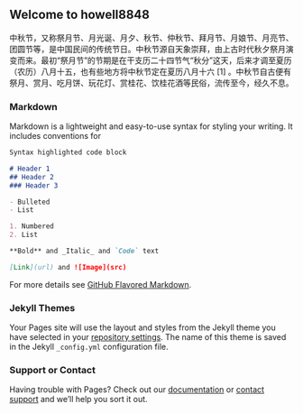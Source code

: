 ## Welcome to howell8848

中秋节，又称祭月节、月光诞、月夕、秋节、仲秋节、拜月节、月娘节、月亮节、团圆节等，是中国民间的传统节日。中秋节源自天象崇拜，由上古时代秋夕祭月演变而来。最初“祭月节”的节期是在干支历二十四节气“秋分”这天，后来才调至夏历（农历）八月十五，也有些地方将中秋节定在夏历八月十六 [1]  。中秋节自古便有祭月、赏月、吃月饼、玩花灯、赏桂花、饮桂花酒等民俗，流传至今，经久不息。
### Markdown

Markdown is a lightweight and easy-to-use syntax for styling your writing. It includes conventions for

```markdown
Syntax highlighted code block

# Header 1
## Header 2
### Header 3

- Bulleted
- List

1. Numbered
2. List

**Bold** and _Italic_ and `Code` text

[Link](url) and ![Image](src)
```

For more details see [GitHub Flavored Markdown](https://guides.github.com/features/mastering-markdown/).

### Jekyll Themes

Your Pages site will use the layout and styles from the Jekyll theme you have selected in your [repository settings](https://github.com/howell8848/myH5/settings/pages). The name of this theme is saved in the Jekyll `_config.yml` configuration file.

### Support or Contact

Having trouble with Pages? Check out our [documentation](https://docs.github.com/categories/github-pages-basics/) or [contact support](https://support.github.com/contact) and we’ll help you sort it out.
